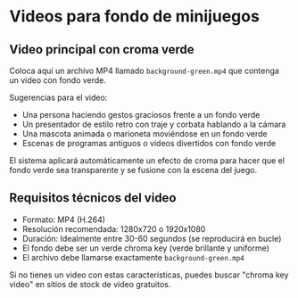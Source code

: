 # Videos para fondo de minijuegos

## Video principal con croma verde
Coloca aquí un archivo MP4 llamado `background-green.mp4` que contenga un video con fondo verde.

Sugerencias para el video:
- Una persona haciendo gestos graciosos frente a un fondo verde
- Un presentador de estilo retro con traje y corbata hablando a la cámara
- Una mascota animada o marioneta moviéndose en un fondo verde
- Escenas de programas antiguos o videos divertidos con fondo verde

El sistema aplicará automáticamente un efecto de croma para hacer que el fondo verde sea transparente y se fusione con la escena del juego.

## Requisitos técnicos del video
- Formato: MP4 (H.264)
- Resolución recomendada: 1280x720 o 1920x1080
- Duración: Idealmente entre 30-60 segundos (se reproducirá en bucle)
- El fondo debe ser un verde chroma key (verde brillante y uniforme)
- El archivo debe llamarse exactamente `background-green.mp4`

Si no tienes un video con estas características, puedes buscar "chroma key video" en sitios de stock de video gratuitos.
